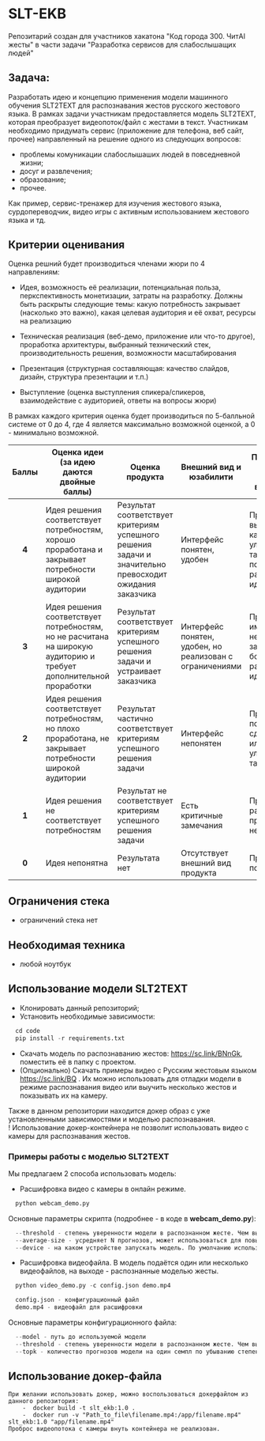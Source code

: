 # SLT-EKB

####
Репозитарий создан для участников хакатона "Код города 300. ЧитAI жесты" в части задачи "Разработка сервисов для слабослышащих людей"

## Задача:
Разработать идею и концепцию применения модели машинного обучения SLT2TEXT для распознавания жестов русского жестового языка.
В рамках задачи участникам предоставляется модель SLT2TEXT, которая преобразует видеопоток/файл с жестами в текст.
Участникам необходимо придумать сервис (приложение для телефона, веб сайт, прочее) направленный на решение одного из следующих вопросов:
- проблемы комуникации слабослышаших людей в повседневной жизни;
- досуг и развлечения;
- образование;
- прочее.

Как пример, сервис-тренажер для изучения жестового языка, сурдопереводчик, видео игры с активным использованием жестового языка и тд.

## Критерии оценивания
Оценка решний будет производиться членами жюри по 4 направлениям:
- Идея, возможность её реализации, потенциальная польза, перкспективность монетизации, затраты на разработку. Должны быть раскрыты следующие темы: какую потребность закрывает (насколько это важно), какая целевая аудитория и её охват, ресурсы на реализацию

- Техническая реализация (веб-демо, приложение или что-то другое), проработка архитектуры, выбранный технический стек, производительность решения, возможности масштабирования

- Презентация (структурная составляющая: качество слайдов, дизайн, структура презентации и т.п.)

- Выступление (оценка выступления спикера/спикеров, взаимодействие с аудиторией, ответы на вопросы жюри)

В рамках каждого критерия оценка будет производиться по 5-балльной системе от 0 до 4, где 4 является максимально возможной
оценкой, а 0 - минимально возможной.

| **Баллы**  | **Оценка идеи (за идею даются двойные баллы)**                                                                    | **Оценка продукта**                                                                                     | **Внешний вид и юзабилити**                              | **Презентация и навыки публичного выступления**                                        |
|:----------:|-------------------------------------------------------------------------------------------------------------------|---------------------------------------------------------------------------------------------------------|----------------------------------------------------------|----------------------------------------------------------------------------------------|
| **4**      | Идея решения соответствует потребностям, хорошо проработана и закрывает потребности широкой аудитории             | Результат соответствует критериям успешного решения задачи и значительно превосходит ожидания заказчика | Интерфейс понятен, удобен                                | Презентация высокого качества, уложились в тайминг, полностью раскрывает идею продукта |
| **3**      | Идея решения соответствует потребностям, но не расчитана на широкую аудиторию и требует дополнительной проработки | Результат соответствует критериям успешного решения задачи и устраивает заказчика                       | Интерфейс понятен, удобен, но реализован с ограничениями | Презентация имеет незначительные замечания, в большей мере раскрывает идею продукта    |
| **2**      | Идея решения соответствует потребностям, но плохо проработана, не закрывает потребности широкой аудитории         | Результат частично соответствует критериям успешного решения задачи                                     | Интерфейс непонятен                                      | Презентация понятна, но сделана плохо или команда не уложилась в тайминг               |
| **1**      | Идея решения не соответствует потребностям                                                                        | Результат не соответствует критериям успешного решения задачи                                           | Есть критичные замечания                                 | Презентация не раскрывает продукт, непонятна                                          |
| **0**      | Идея непонятна                                                                                                    | Результата нет                                                                                          | Отсутствует внешний вид продукта                         | Презентация не подготовлена                                                            |


## Ограничения стека
- ограничений стека нет


## Необходимая техника
- любой ноутбук

## Использование модели SLT2TEXT
- Клонировать данный репозиторий;
- Установить необходимые зависимости:
```python
  cd code
  pip install -r requirements.txt
``` 
- Cкачать модель по распознаванию жестов: https://sc.link/BNnGk, поместить её в папку с проектом.
- (Опционально) Скачать примеры видео с Русским жестовым языком https://sc.link/BQ . Их можно использовать для отладки модели в режиме 
распознавания видео или выучить несколько жестов и показывать их на камеру.

Также в данном репозитории находится докер образ с уже установленными зависимостями и моделью распознавания.   
! Использование докер-контейнера не позволит использовать видео с камеры для распознавания жестов.

### Примеры работы с моделью SLT2TEXT
Мы предлагаем 2 способа использовать модель:
- Расшифровка видео с камеры в онлайн режиме.  
```python
  python webcam_demo.py
``` 
Основные параметры скрипта (подробнее - в коде в **webcam_demo.py**):
```python
  --threshold - степень уверенности модели в распознанном жесте. Чем выше значение, тем меньше ложных срабатываний.
  --average-size - усредняет N прогнозов, может использоваться для повышения качества распознавания
  --device - на каком устройстве запускать модель. По умолчанию использется 'cpu'
``` 

- Расшифровка видеофайла.
В модель подаётся один или несколько видеофайлов, на выходе - распознанные моделью жесты. 
```python
  python video_demo.py -c config.json demo.mp4

  config.json - конфигурационный файл
  demo.mp4 - видеофайл для расшифровки
``` 
Основные параметры конфигурационного файла:
```python
  --model - путь до используемой модели
  --threshold - степень уверенности модели в распознанном жесте. Чем выше значение, тем меньше ложных срабатываний.
  --topk - количество прогнозов модели на один семпл по убыванию степени уверенности модели.
``` 


## Использование докер-файла
    При желании использовать докер, можно воспользоваться докерфайлом из данного репозитория: 
        -  docker build -t slt_ekb:1.0 .
        -  docker run -v "Path_to_file\filename.mp4:/app/filename.mp4" slt_ekb:1.0 "app/filename.mp4"
    Проброс видеопотока с камеры внуть контейнера не реализован. 
